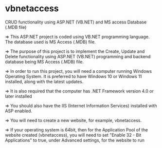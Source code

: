 # vbnetaccess
CRUD functionality using ASP.NET (VB.NET) and MS access Database (.MDB file)

=> This ASP.NET project is coded using VB.NET programming language. The database used is MS Access (.MDB) file.

=> The purpose of this project is to implement the Create, Update and Delete functionality using ASP.NET (VB.NET) programming and backend database being MS Access (.MDB) file.

=> In order to run this project, you will need a computer running Windows Operating System. It is preferred to have Windows 10 or Windows 11 installed, along with the latest updates.

=> It is also required that the computer has .NET Framework version 4.0 or later installed

=> You should also have the IIS (Internet Information Services) installed with ASP enabled.

=> You will need to create a new website, for example, vbnetaccess.

=> If your operating system is 64bit, then for the Application Pool of the website created (vbnetaccess), you will need to set "Enable 32 - Bit Applications" to true, under Advanced settings, for the website to run
